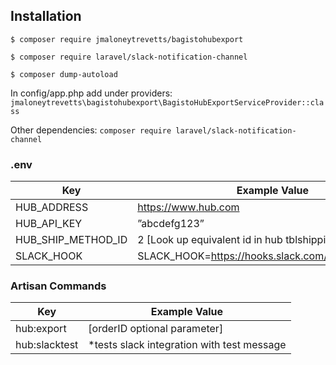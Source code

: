 ## Installation

`$ composer require jmaloneytrevetts/bagistohubexport`

`$ composer require laravel/slack-notification-channel`

`$ composer dump-autoload`

In config/app.php add under providers:
`jmaloneytrevetts\bagistohubexport\BagistoHubExportServiceProvider::class `

Other dependencies:
`composer require laravel/slack-notification-channel`

### .env

Key  | Example Value
------------- | -------------
HUB_ADDRESS  | https://www.hub.com
HUB_API_KEY  | ”abcdefg123”
HUB_SHIP_METHOD_ID  | 2 [Look up equivalent id in hub tblshippingmethods]
SLACK_HOOK  | SLACK_HOOK=https://hooks.slack.com/services/abc123

### Artisan Commands

Key  | Example Value
------------- | -------------
hub:export  | [orderID optional parameter]
hub:slacktest  | *tests slack integration with test message
